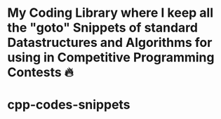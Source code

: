 # My Coding Library where I keep all the "goto" Snippets of standard Datastructures and Algorithms for using in Competitive Programming Contests 🔥
# cpp-codes-snippets
